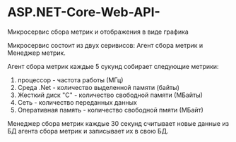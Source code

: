 # ASP.NET-Core-Web-API-
Микросервис сбора метрик и отображения в виде графика

Микросервис состоит из двух серивисов: Агент сбора метрик и Менеджер метрик.

Агент сбора метрик каждые 5 сукунд собирает следующие метрики:
1) процессор - частота работы (МГц)
2) Среда .Net - количество выделенной памяти (байты)
3) Жесткий диск "С" - количество свободной памяти (МБайты)
4) Сеть - количество переданных данных
5) Оперативная память - количество свободной пмяти (МБайт) 

Менеджер сбора метрик каждые 30 секунд считывает новые данные из БД агента сбора метрик и записывает их в свою БД.
